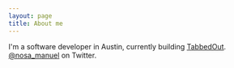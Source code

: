 ```yaml
---
layout: page
title: About me
---
```


<!-- Author Bio -->
<p>
    I'm a software developer in Austin, currently building <a href="http://tabbedout.com">TabbedOut</a>. <a href="http://twitter.com/nosa_manuel">@nosa_manuel</a> on Twitter.
</p>
